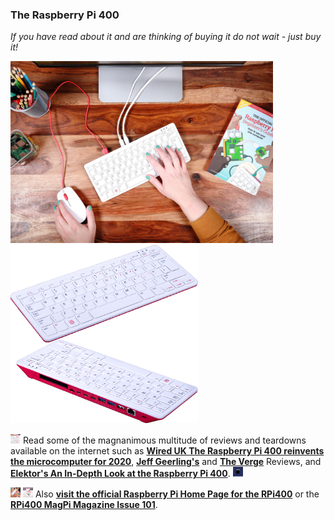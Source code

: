 ### The Raspberry Pi 400 
*If you have read about it and are thinking of buying it do not wait - just buy it!* 
<p align="left">
<img src="images/Image6.jpg" width="420" />
<img src="images/FB.png" width="300" />  
</p>

<img src="images/RPi400TheVergeReview.png" width="16" height="16"/> Read some of the magnanimous multitude of reviews and teardowns available on the internet such as [**Wired UK The Raspberry Pi 400 reinvents the microcomputer for 2020**](https://www.wired.co.uk/article/raspberry-pi-400-review), [**Jeff Geerling's**](https://www.jeffgeerling.com/blog/2020/raspberry-pi-400-teardown-and-review) and [**The Verge**](https://www.theverge.com/2020/11/2/21542278/raspberry-pi-400-keyboard-computer-arm-release-date-news-features) Reviews, and [**Elektor's An In-Depth Look at the Raspberry Pi 400**](https://www.elektormagazine.com/news/raspberry-pi-400-review). <img src="images/Pi400-2GHz.png" width="16" height="16"/> 

<img src="images/image1.jpeg" width="16" height="16"/>  <img src="images/image4.jpeg" width="16" height="16"/> Also [**visit the official Raspberry Pi Home Page for the RPi400**](https://www.raspberrypi.org/products/raspberry-pi-400/) or the [**RPi400 MagPi Magazine Issue 101**](https://magpi.raspberrypi.org/issues/101).  

